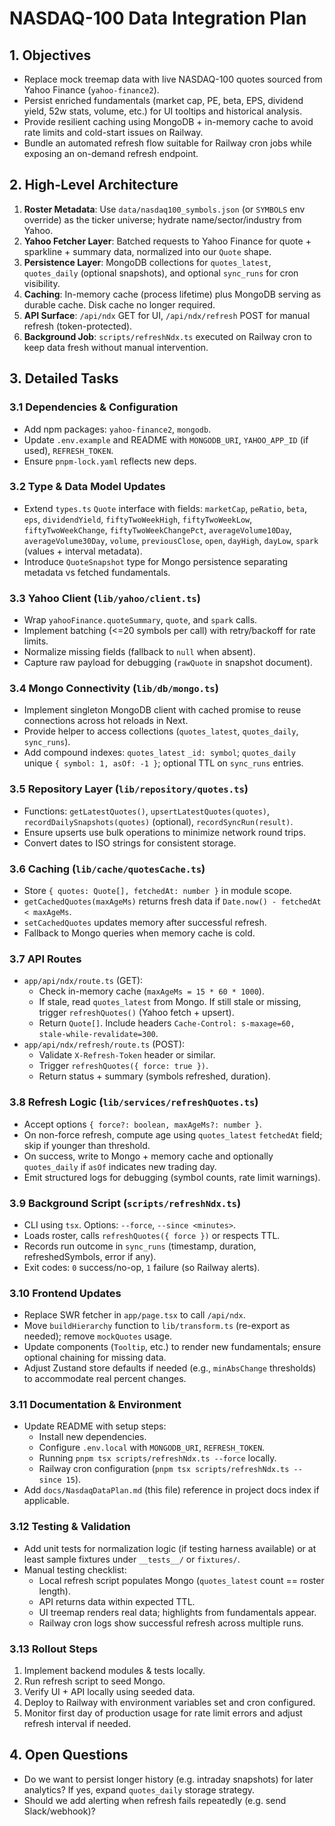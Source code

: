 # NASDAQ-100 Data Integration Plan

## 1. Objectives
- Replace mock treemap data with live NASDAQ-100 quotes sourced from Yahoo Finance (`yahoo-finance2`).
- Persist enriched fundamentals (market cap, PE, beta, EPS, dividend yield, 52w stats, volume, etc.) for UI tooltips and historical analysis.
- Provide resilient caching using MongoDB + in-memory cache to avoid rate limits and cold-start issues on Railway.
- Bundle an automated refresh flow suitable for Railway cron jobs while exposing an on-demand refresh endpoint.

## 2. High-Level Architecture
1. **Roster Metadata**: Use `data/nasdaq100_symbols.json` (or `SYMBOLS` env override) as the ticker universe; hydrate name/sector/industry from Yahoo.
2. **Yahoo Fetcher Layer**: Batched requests to Yahoo Finance for quote + sparkline + summary data, normalized into our `Quote` shape.
3. **Persistence Layer**: MongoDB collections for `quotes_latest`, `quotes_daily` (optional snapshots), and optional `sync_runs` for cron visibility.
4. **Caching**: In-memory cache (process lifetime) plus MongoDB serving as durable cache. Disk cache no longer required.
5. **API Surface**: `/api/ndx` GET for UI, `/api/ndx/refresh` POST for manual refresh (token-protected).
6. **Background Job**: `scripts/refreshNdx.ts` executed on Railway cron to keep data fresh without manual intervention.

## 3. Detailed Tasks

### 3.1 Dependencies & Configuration
- Add npm packages: `yahoo-finance2`, `mongodb`.
- Update `.env.example` and README with `MONGODB_URI`, `YAHOO_APP_ID` (if used), `REFRESH_TOKEN`.
- Ensure `pnpm-lock.yaml` reflects new deps.

### 3.2 Type & Data Model Updates
- Extend `types.ts` `Quote` interface with fields: `marketCap`, `peRatio`, `beta`, `eps`, `dividendYield`, `fiftyTwoWeekHigh`, `fiftyTwoWeekLow`, `fiftyTwoWeekChange`, `fiftyTwoWeekChangePct`, `averageVolume10Day`, `averageVolume30Day`, `volume`, `previousClose`, `open`, `dayHigh`, `dayLow`, `spark` (values + interval metadata).
- Introduce `QuoteSnapshot` type for Mongo persistence separating metadata vs fetched fundamentals.

### 3.3 Yahoo Client (`lib/yahoo/client.ts`)
- Wrap `yahooFinance.quoteSummary`, `quote`, and `spark` calls.
- Implement batching (<=20 symbols per call) with retry/backoff for rate limits.
- Normalize missing fields (fallback to `null` when absent).
- Capture raw payload for debugging (`rawQuote` in snapshot document).

### 3.4 Mongo Connectivity (`lib/db/mongo.ts`)
- Implement singleton MongoDB client with cached promise to reuse connections across hot reloads in Next.
- Provide helper to access collections (`quotes_latest`, `quotes_daily`, `sync_runs`).
- Add compound indexes: `quotes_latest` `_id: symbol`; `quotes_daily` unique `{ symbol: 1, asOf: -1 }`; optional TTL on `sync_runs` entries.

### 3.5 Repository Layer (`lib/repository/quotes.ts`)
- Functions: `getLatestQuotes()`, `upsertLatestQuotes(quotes)`, `recordDailySnapshots(quotes)` (optional), `recordSyncRun(result)`.
- Ensure upserts use bulk operations to minimize network round trips.
- Convert dates to ISO strings for consistent storage.

### 3.6 Caching (`lib/cache/quotesCache.ts`)
- Store `{ quotes: Quote[], fetchedAt: number }` in module scope.
- `getCachedQuotes(maxAgeMs)` returns fresh data if `Date.now() - fetchedAt < maxAgeMs`.
- `setCachedQuotes` updates memory after successful refresh.
- Fallback to Mongo queries when memory cache is cold.

### 3.7 API Routes
- `app/api/ndx/route.ts` (GET):
  - Check in-memory cache (`maxAgeMs = 15 * 60 * 1000`).
  - If stale, read `quotes_latest` from Mongo. If still stale or missing, trigger `refreshQuotes()` (Yahoo fetch + upsert).
  - Return `Quote[]`. Include headers `Cache-Control: s-maxage=60, stale-while-revalidate=300`.
- `app/api/ndx/refresh/route.ts` (POST):
  - Validate `X-Refresh-Token` header or similar.
  - Trigger `refreshQuotes({ force: true })`.
  - Return status + summary (symbols refreshed, duration).

### 3.8 Refresh Logic (`lib/services/refreshQuotes.ts`)
- Accept options `{ force?: boolean, maxAgeMs?: number }`.
- On non-force refresh, compute age using `quotes_latest` `fetchedAt` field; skip if younger than threshold.
- On success, write to Mongo + memory cache and optionally `quotes_daily` if `asOf` indicates new trading day.
- Emit structured logs for debugging (symbol counts, rate limit warnings).

### 3.9 Background Script (`scripts/refreshNdx.ts`)
- CLI using `tsx`. Options: `--force`, `--since <minutes>`.
- Loads roster, calls `refreshQuotes({ force })` or respects TTL.
- Records run outcome in `sync_runs` (timestamp, duration, refreshedSymbols, error if any).
- Exit codes: `0` success/no-op, `1` failure (so Railway alerts).

### 3.10 Frontend Updates
- Replace SWR fetcher in `app/page.tsx` to call `/api/ndx`.
- Move `buildHierarchy` function to `lib/transform.ts` (re-export as needed); remove `mockQuotes` usage.
- Update components (`Tooltip`, etc.) to render new fundamentals; ensure optional chaining for missing data.
- Adjust Zustand store defaults if needed (e.g., `minAbsChange` thresholds) to accommodate real percent changes.

### 3.11 Documentation & Environment
- Update README with setup steps:
  - Install new dependencies.
  - Configure `.env.local` with `MONGODB_URI`, `REFRESH_TOKEN`.
  - Running `pnpm tsx scripts/refreshNdx.ts --force` locally.
  - Railway cron configuration (`pnpm tsx scripts/refreshNdx.ts --since 15`).
- Add `docs/NasdaqDataPlan.md` (this file) reference in project docs index if applicable.

### 3.12 Testing & Validation
- Add unit tests for normalization logic (if testing harness available) or at least sample fixtures under `__tests__/` or `fixtures/`.
- Manual testing checklist:
  - Local refresh script populates Mongo (`quotes_latest` count == roster length).
  - API returns data within expected TTL.
  - UI treemap renders real data; highlights from fundamentals appear.
  - Railway cron logs show successful refresh across multiple runs.

### 3.13 Rollout Steps
1. Implement backend modules & tests locally.
2. Run refresh script to seed Mongo.
3. Verify UI + API locally using seeded data.
4. Deploy to Railway with environment variables set and cron configured.
5. Monitor first day of production usage for rate limit errors and adjust refresh interval if needed.

## 4. Open Questions
- Do we want to persist longer history (e.g. intraday snapshots) for later analytics? If yes, expand `quotes_daily` storage strategy.
- Should we add alerting when refresh fails repeatedly (e.g. send Slack/webhook)?
